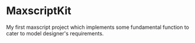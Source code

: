 # MaxscriptKit
 My first maxscript project which implements some fundamental function to cater to model designer's requirements.
